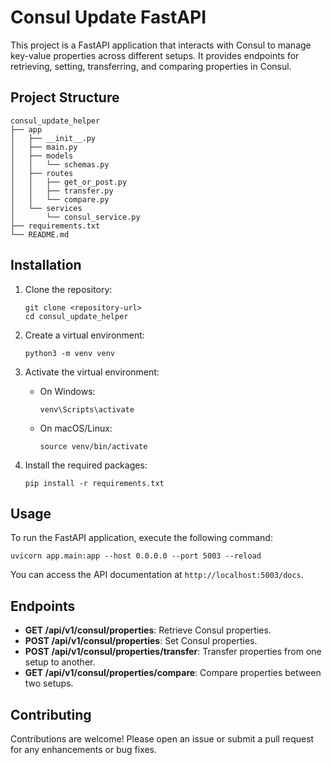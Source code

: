# Consul Update FastAPI

This project is a FastAPI application that interacts with Consul to manage key-value properties across different setups. It provides endpoints for retrieving, setting, transferring, and comparing properties in Consul.

## Project Structure

```
consul_update_helper
├── app
│   ├── __init__.py
│   ├── main.py
│   ├── models
│   │   └── schemas.py
│   ├── routes
│   │   ├── get_or_post.py
│   │   ├── transfer.py
│   │   └── compare.py
│   └── services
│       └── consul_service.py
├── requirements.txt
└── README.md
```

## Installation

1. Clone the repository:
   ```
   git clone <repository-url>
   cd consul_update_helper
   ```

2. Create a virtual environment:
   ```
   python3 -m venv venv
   ```

3. Activate the virtual environment:
   - On Windows:
     ```
     venv\Scripts\activate
     ```
   - On macOS/Linux:
     ```
     source venv/bin/activate
     ```

4. Install the required packages:
   ```
   pip install -r requirements.txt
   ```

## Usage

To run the FastAPI application, execute the following command:

```
uvicorn app.main:app --host 0.0.0.0 --port 5003 --reload
```

You can access the API documentation at `http://localhost:5003/docs`.

## Endpoints

- **GET /api/v1/consul/properties**: Retrieve Consul properties.
- **POST /api/v1/consul/properties**: Set Consul properties.
- **POST /api/v1/consul/properties/transfer**: Transfer properties from one setup to another.
- **GET /api/v1/consul/properties/compare**: Compare properties between two setups.

## Contributing

Contributions are welcome! Please open an issue or submit a pull request for any enhancements or bug fixes.

